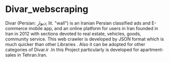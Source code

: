 # Divar_webscraping
Divar (Persian: دیوار; lit. "wall") is an Iranian Persian classified ads and E-commerce mobile app, and an online platform for users in Iran founded in Iran in 2012 with sections devoted to real estate, vehicles, goods, community service. This web crawler is developed by JSON format which is much quicker than other Libraries . Also it can be adopted for other categories of Divar.ir .In this Project particularly is developed for apartment-sales in Tehran.Iran.
